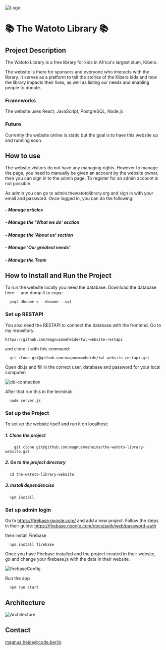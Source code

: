 ![Logo](https://db3pap002files.storage.live.com/y4moJ8uYuiW93prDk4qndV0dTlQxvU6Hma_nPAoKJ8pHg6qtIJ_6rJUeP5amSWNZCKwRezteG3jrJrr4X36OsHV-u48_N_5Qv0t62Tn9CH1UFtNv6jT0QKGp-mYzM0yJ2KXzHkpuIBJxL6VUz9tT4-nIFBC-R8g5_rdXg42zp7qGryxNpg7to_8eO8m08qi0L1D?encodeFailures=1&width=600&height=600)

# 📚 The Watoto Library 📚

## Project Description

The Watoto Library is a free library for kids in Africa's largest slum, Kibera.

The website is there for sponsors and everyone who interacts with the library. It serves as a platform to tell the stories of the Kibera kids and how the library impacts their lives, as well as listing our needs and enabling people to donate.

### Frameworks

The website uses React, JavaScript, PostgreSQL, Node.js

### Future

Currently the website online is static but the goal is to have this website up and running soon.

## How to use

The website visitors do not have any managing rights. However to manage the page, you need to manually be given an account by the website owner, then you can sign in to the admin page. To register for an admin account is not possible.

As admin you can go to admin.thewatotolibrary.org and sign in with your email and password. Once logged in, you can do the following:

##### - Manage articles

##### - Manage the 'What we do' section

##### - Manage the 'About us' section

##### - Manage 'Our greatest needs'

##### - Manage the Team

## How to Install and Run the Project

To run the website locally you need the database.
Download the database here -- and dump it to copy:

      psql dbname < --dbname--.sql

### Set up RESTAPI

You also need the RESTAPI to connect the database with the frontend. Go to my repository:

    https://github.com/magnusmoeheide/twl-website-restapi

and clone it with this command:

      git clone git@github.com:magnusmoeheide/twl-website-restapi.git

Open db.js and fill in the correct user, database and password for your local computer:

![db-connection](https://ams02pap001files.storage.live.com/y4mptQECn3ZzYC3HAVCBN6hHG8y7aN23eTu4fUwrP1cU5yRbWPwhmg6s4laUD19Dlu0b4eESqkxU8noTB2LuDXhQg_Xuec0EmjNmDb8HyELfOSWY9zsyBlmuKudPAwIYaxEM06n_mHzF-jNB0LrTnUKKExf2ykDRzxb63A_Vd8Ugo9qR5h_yiMdj60YgVy2vSoZ?encodeFailures=1&width=968&height=774)

After that run this in the terminal:

      node server.js

### Set up the Project

To set up the website itself and run it on localhost:

##### 1. Clone the project

        git clone git@github.com:magnusmoeheide/the-watoto-library-website.git

##### 2. Go to the project directory

      cd the-watoto-library-website

##### 3. Install dependencies

      npm install

### Set up admin login

Go to https://firebase.google.com/ and add a new project. Follow the steps in their guide: https://firebase.google.com/docs/auth/web/password-auth

then install Firebase

      npm install firebase

Once you have Firebase installed and the project created in their website, go and change your firebase.js with the data in their website.

![firebaseConfig](https://ams02pap001files.storage.live.com/y4mFnyIk7wnN-1JgrD0tTyXpcXq8-kgQgZKCFZk5gcLxBSbbx1_OyD-P2Nh8_UpfCRZJzT80o4seYrGV_Yjg80Kdv5iDvVuzecuQQ50eLvFM06xaHenwHtu0rTZNXukdOSZLeGkZK-C-MqJRa9XSZ883QgGJI1jYTMq3rZhrssXGrn9xojG9UIE3cqd4kvwIDR0?encodeFailures=1&width=930&height=404)

Run the app

      npm run start

## Architecture

![Architecture](https://ams02pap001files.storage.live.com/y4muIWB4iWzmejlzwTDyrovr--a3IKsnOJzgjaSQ6uk2lcUMVKTK0zjTRNiB5Prb0fSUJ12sst-LpK6zUxYiHtrmA2ZC9Z8pJPIfljhpxin4mTJc7LLuy4h6gXWZMwa7L1FLTJOlZAfSQkcFbLBqycBslR0Nzgj-0slS6YGRcu12R-lWJxL7m1zvR8DbZT0Jvkn?encodeFailures=1&width=1628&height=948)

## Contact

magnus.heide@code.berlin
